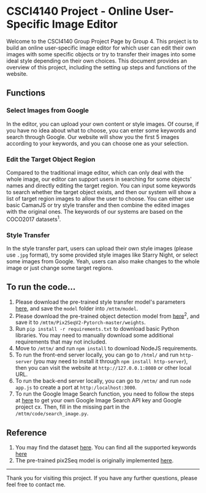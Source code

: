 # CSCI4140 Project - Online User-Specific Image Editor

Welcome to the CSCI4140 Group Project Page by Group 4. This project is to build an online user-specific image editor for which user can edit their own images with some specific objects or try to transfer their images into some ideal style depending on their own choices. This document provides an overview of this project, including the setting up steps and functions of the website.

## Functions

### Select Images from Google

In the editor, you can upload your own content or style images. Of course, if you have no idea about what to choose, you can enter some keywords and search through Google. Our website will show you the first 5 images according to your keywords, and you can choose one as your selection.

### Edit the Target Object Region

Compared to the traditional image editor, which can only deal with the whole image, our editor can support users in searching for some objects' names and directly editing the target region. You can input some keywords to search whether the target object exists, and then our system will show a list of target region images to allow the user to choose. You can either use basic CamanJS or try style transfer and then combine the edited images with the original ones. The keywords of our systems are based on the COCO2017 datasets<sup>1</sup>. 

### Style Transfer

In the style transfer part, users can upload their own style images (please use `.jpg` format), try some provided style images like Starry Night, or select some images from Google. Yeah, users can also make changes to the whole image or just change some target regions.

## To run the code...

1. Please download the pre-trained style transfer model's parameters [here](https://github.com/deepeshdm/Neural-Style-Transfer), and save the `model` folder into `/mttm/model`.
2. Please download the pre-trained object detection model from  [here](https://drive.google.com/drive/folders/10qDkMPIpKpeErDgE85jx7bCVwV5I3L0c?usp=sharing)<sup>2</sup>, and save it to `/mttm/Pix2SeqV2-Pytorch-master/weights`.
3. Run `pip install -r requirements.txt` to download basic Python libraries. You may need to manually download some additional requirements that may not included.
4. Move to `/mttm/` and run `npm install` to download NodeJS requirements.
5. To run the front-end server locally, you can go to `/html/` and run `http-server` (you may need to install it through `npm install http-server`), then you can visit the website at `http://127.0.0.1:8080` or other local URL.
6. To run the back-end server locally, you can go to `/mttm/` and run `node app.js` to create a port at `http:/localhost:3000`.
7. To run the Google Image Search function, you need to follow the steps at [here](https://pypi.org/project/Google-Images-Search/) to get your own Google Image Search API key and Google project cx. Then, fill in the missing part in the `/mttm/code/search_image.py`.

## Reference
1. You may find the dataset [here](https://cocodataset.org/#home). You can find all the supported keywords [here](https://github.com/WYXG233/CSCI4140_project/blob/main/html/lib/coco91_indices.json)
2. The pre-trained pix2Seq model is originally implemented [here](https://github.com/JJJYmmm/Pix2SeqV2-Pytorch/tree/master).

---

Thank you for visiting this project. If you have any further questions, please feel free to contact me.
